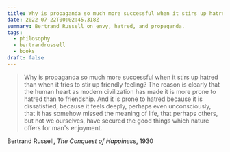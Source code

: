 ```yaml
---
title: Why is propaganda so much more successful when it stirs up hatred
date: 2022-07-22T00:02:45.318Z
summary: Bertrand Russell on envy, hatred, and propaganda.
tags:
  - philosophy
  - bertrandrussell
  - books
draft: false
---
```

> Why is propaganda so much more successful when it stirs up hatred than when it tries to stir up friendly feeling? The reason is clearly that the human heart as modern civilization has made it is more prone to hatred than to friendship. And it is prone to hatred because it is dissatisfied, because it feels deeply, perhaps even unconsciously, that it has somehow missed the meaning of life, that perhaps others, but not we ourselves, have secured the good things which nature offers for man's enjoyment.

Bertrand Russell, *The Conquest of Happiness*, 1930